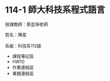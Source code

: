 # 114-1 師大科技系程式語言
授課教師：蔡芸琤老師<br/>
  
姓名：陳星<br/>  
系級：科技系112級<br/>  
- 課程筆記區
-   HW1()
- 作業連結區
- 專題連結區
